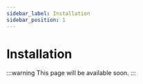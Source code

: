 ```yaml
---
sidebar_label: Installation
sidebar_position: 1
---
```


# Installation

:::warning
This page will be available soon.
:::
